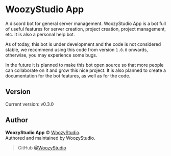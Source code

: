 # WoozyStudio App

A discord bot for general server management. WoozyStudio App is a bot full of useful features for server creation, project creation, project management, etc. It is also a personal help bot.

As of today, this bot is under development and the code is not considered stable, we recommend using this code from version `1.0.0` onwards, otherwise, you may experience some bugs.

In the future it is planned to make this bot open source so that more people can collaborate on it and grow this nice project. It is also planned to create a documentation for the bot features, as well as for the code.

## Version

Current version: v0.3.0

## Author

**WoozyStudio App** © [WoozyStudio](https://woozystudio.com).  
Authored and maintained by WoozyStudio.

> GitHub [@WoozyStudio](https://github.com/woozystudio)
